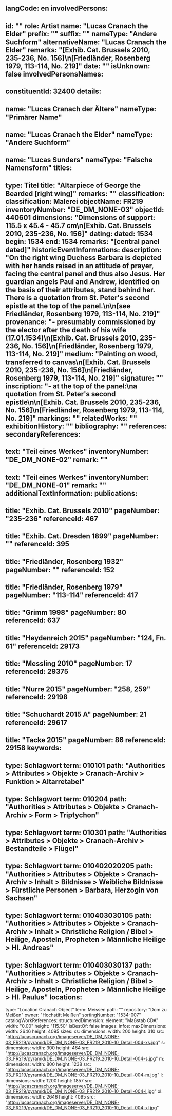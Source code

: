 langCode: en
involvedPersons: 
 - 
   id: ""
  role: Artist
  name: "Lucas Cranach the Elder"
  prefix: ""
  suffix: ""
  nameType: "Andere Suchform"
  alternativeName: "Lucas Cranach the Elder"
  remarks: "[Exhib. Cat. Brussels 2010, 235-236, No. 156]\n[Friedländer, Rosenberg 1979, 113-114, No. 219]"
  date: ""
  isUnknown: false
involvedPersonsNames: 
 - 
   constituentId: 32400
  details: 
   - 
   name: "Lucas Cranach der Ältere"
    nameType: "Primärer Name"
   - 
   name: "Lucas Cranach the Elder"
    nameType: "Andere Suchform"
   - 
   name: "Lucas Sunders"
    nameType: "Falsche Namensform"
titles: 
 - 
   type: Titel
  title: "Altarpiece of George the Bearded [right wing]"
  remarks: ""
classification: 
 classification: Malerei
objectName: FR219
inventoryNumber: "DE_DM_NONE-03"
objectId: 440601
dimensions: "Dimensions of support: 115.5 x 45.4 - 45.7 cm\n[Exhib. Cat. Brussels 2010, 235-236, No. 156]"
dating: 
 dated: 1534
 begin: 1534
 end: 1534
 remarks: "[central panel dated]"
 historicEventInformations: 
description: "On the right wing Duchess Barbara is depicted with her hands raised in an attitude of prayer, facing the central panel and thus also Jesus. Her guardian angels Paul and Andrew, identified on the basis of their attributes, stand behind her. There is a quotation from St. Peter's second epistle at the top of the panel.\n\n[see Friedländer, Rosenberg 1979, 113-114, No. 219]"
provenance: "- presumably commissioned by the elector after the death of his wife (17.01.1534)\n[Exhib. Cat. Brussels 2010, 235-236, No. 156]\n[Friedländer, Rosenberg 1979, 113-114, No. 219]"
medium: "Painting on wood, transferred to canvas\n[Exhib. Cat. Brussels 2010, 235-236, No. 156]\n[Friedländer, Rosenberg 1979, 113-114, No. 219]"
signature: ""
inscription: "- at the top of the panel:\na quotation from St. Peter's second epistle\n\n[Exhib. Cat. Brussels 2010, 235-236, No. 156]\n[Friedländer, Rosenberg 1979, 113-114, No. 219]"
markings: ""
relatedWorks: ""
exhibitionHistory: ""
bibliography: ""
references: 
secondaryReferences: 
 - 
   text: "Teil eines Werkes"
  inventoryNumber: "DE_DM_NONE-02"
  remark: ""
 - 
   text: "Teil eines Werkes"
  inventoryNumber: "DE_DM_NONE-01"
  remark: ""
additionalTextInformation: 
publications: 
 - 
   title: "Exhib. Cat. Brussels 2010"
  pageNumber: "235-236"
  referenceId: 467
 - 
   title: "Exhib. Cat. Dresden 1899"
  pageNumber: ""
  referenceId: 395
 - 
   title: "Friedländer, Rosenberg 1932"
  pageNumber: ""
  referenceId: 152
 - 
   title: "Friedländer, Rosenberg 1979"
  pageNumber: "113-114"
  referenceId: 417
 - 
   title: "Grimm 1998"
  pageNumber: 80
  referenceId: 637
 - 
   title: "Heydenreich 2015"
  pageNumber: "124, Fn. 61"
  referenceId: 29173
 - 
   title: "Messling 2010"
  pageNumber: 17
  referenceId: 29375
 - 
   title: "Nurre 2015"
  pageNumber: "258, 259"
  referenceId: 29198
 - 
   title: "Schuchardt 2015 A"
  pageNumber: 21
  referenceId: 29617
 - 
   title: "Tacke 2015"
  pageNumber: 86
  referenceId: 29158
keywords: 
 - 
   type: Schlagwort
  term: 010101
  path: "Authorities > Attributes > Objekte > Cranach-Archiv > Funktion > Altarretabel"
 - 
   type: Schlagwort
  term: 010204
  path: "Authorities > Attributes > Objekte > Cranach-Archiv > Form > Triptychon"
 - 
   type: Schlagwort
  term: 010301
  path: "Authorities > Attributes > Objekte > Cranach-Archiv > Bestandteile > Flügel"
 - 
   type: Schlagwort
  term: 010402020205
  path: "Authorities > Attributes > Objekte > Cranach-Archiv > Inhalt > Bildnisse > Weibliche Bildnisse > Fürstliche Personen > Barbara, Herzogin von Sachsen"
 - 
   type: Schlagwort
  term: 010403030105
  path: "Authorities > Attributes > Objekte > Cranach-Archiv > Inhalt > Christliche Religion / Bibel > Heilige, Aposteln, Propheten > Männliche Heilige > Hl. Andreas"
 - 
   type: Schlagwort
  term: 010403030137
  path: "Authorities > Attributes > Objekte > Cranach-Archiv > Inhalt > Christliche Religion / Bibel > Heilige, Aposteln, Propheten > Männliche Heilige > Hl. Paulus"
locations: 
 - 
   type: "Location Cranach Object"
  term: Meissen
  path: ""
repository: "Dom zu Meißen"
owner: "Hochstift Meißen"
sortingNumber: "1534-007"
catalogWorkReferences: 
structuredDimension: 
 element: "Maßstab CDA"
 width: "0.00"
 height: "115.50"
isBestOf: false
images: 
 infos: 
  maxDimensions: 
   width: 2646
   height: 4095
 sizes: 
  xs: 
   dimensions: 
    width: 200
    height: 310
   src: "http://lucascranach.org/imageserver/DE_DM_NONE-03_FR219/pyramid/DE_DM_NONE-03_FR219_2010-10_Detail-004-xs.jpg"
  s: 
   dimensions: 
    width: 300
    height: 464
   src: "http://lucascranach.org/imageserver/DE_DM_NONE-03_FR219/pyramid/DE_DM_NONE-03_FR219_2010-10_Detail-004-s.jpg"
  m: 
   dimensions: 
    width: 800
    height: 1238
   src: "http://lucascranach.org/imageserver/DE_DM_NONE-03_FR219/pyramid/DE_DM_NONE-03_FR219_2010-10_Detail-004-m.jpg"
  l: 
   dimensions: 
    width: 1200
    height: 1857
   src: "http://lucascranach.org/imageserver/DE_DM_NONE-03_FR219/pyramid/DE_DM_NONE-03_FR219_2010-10_Detail-004-l.jpg"
  xl: 
   dimensions: 
    width: 2646
    height: 4095
   src: "http://lucascranach.org/imageserver/DE_DM_NONE-03_FR219/pyramid/DE_DM_NONE-03_FR219_2010-10_Detail-004-xl.jpg"
